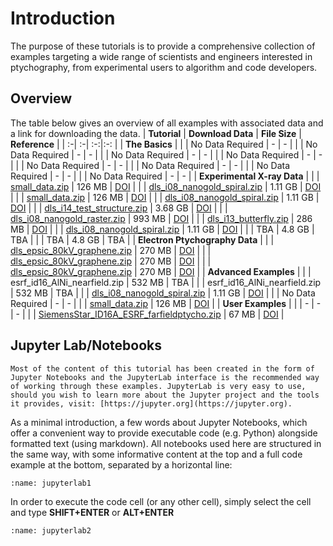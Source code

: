 # Introduction

The purpose of these tutorials is to provide a comprehensive collection of examples targeting a wide range of scientists and engineers interested in ptychography, from experimental users to algorithm and code developers.

## Overview

The table below gives an overview of all examples with associated data and a link for downloading the data.
| **Tutorial** | **Download Data** | **File Size** | **Reference** |
| :-| :-| :-:|:-: |
| **The Basics** |
|  [](notebooks/basic_examples/00_the_parameter_tree)         |   No Data Required  | - | - |
|  [](notebooks/basic_examples/01_using_yaml_or_json_config)  |   No Data Required  | - | - |
|  [](notebooks/basic_examples/02_input_output_parameters)    |   No Data Required  | - | - |
|  [](notebooks/basic_examples/03_scan_models)                |   No Data Required  | - | - |
|  [](notebooks/basic_examples/04_choosing_engines)           |   No Data Required  | - | - |
|  [](notebooks/basic_examples/05_projectional_engines)       |   No Data Required  | - | - |
|  [](notebooks/basic_examples/06_stochastic_engines)         |   No Data Required  | - | - |
|  [](notebooks/basic_examples/07_gradient_based_engines)     |   No Data Required  | - | - |
| **Experimental X-ray Data** |
|  [](notebooks/experimental_xray_data/00_data_loading)                 |  [small_data.zip](https://zenodo.org/records/11501765/files/small_data.zip?download=1)                           |  126 MB  |  [DOI](https://doi.org/10.5281/zenodo.11501765) |
|  [](notebooks/experimental_xray_data/01_working_with_large_data)      |  [dls_i08_nanogold_spiral.zip](https://zenodo.org/records/11501765/files/dls_i08_nanogold_spiral.zip?download=1) |  1.11 GB |  [DOI](https://doi.org/10.5281/zenodo.11501765) |
|  [](notebooks/experimental_xray_data/02_fixing_data_issues)           |  [small_data.zip](https://zenodo.org/records/11501765/files/small_data.zip?download=1)                           |  126 MB  |  [DOI](https://doi.org/10.5281/zenodo.11501765) |
|  [](notebooks/experimental_xray_data/03_partial_coherence)            |  [dls_i08_nanogold_spiral.zip](https://zenodo.org/records/11501765/files/dls_i08_nanogold_spiral.zip?download=1) |  1.11 GB |  [DOI](https://doi.org/10.5281/zenodo.11501765) |
|  [](notebooks/experimental_xray_data/04_position_refinement)          |  [dls_i14_test_structure.zip](https://zenodo.org/records/11501765/files/dls_i14_test_structure.zip?download=1)   |  3.68 GB |  [DOI](https://doi.org/10.5281/zenodo.11501765) |
|  [](notebooks/experimental_xray_data/05_missing_detector_frames)      |  [dls_i08_nanogold_raster.zip](https://zenodo.org/records/11501765/files/dls_i08_nanogold_raster.zip?download=1) |  993 MB  |  [DOI](https://doi.org/10.5281/zenodo.11501765) |
|  [](notebooks/experimental_xray_data/06_testing_different_algorithms) |  [dls_i13_butterfly.zip](https://zenodo.org/records/11501765/files/dls_i13_butterfly.zip?download=1)             |  286 MB  |  [DOI](https://doi.org/10.5281/zenodo.11501765) |
|  [](notebooks/experimental_xray_data/07_multi_gpu)                    |  [dls_i08_nanogold_spiral.zip](https://zenodo.org/records/11501765/files/dls_i08_nanogold_spiral.zip?download=1) |  1.11 GB |  [DOI](https://doi.org/10.5281/zenodo.11501765) |
|  [](notebooks/experimental_xray_data/08_data_from_soleil_swing)       |  TBA                                                                                                             | 4.8 GB   | TBA  |
|  [](notebooks/experimental_xray_data/09_wavefield_preconditioner)     |  TBA                                                                                                             | 4.8 GB   | TBA  |
| **Electron Ptychography Data** |
|  [](notebooks/ptychography_with_electrons/00_electron_data)                       | [dls_epsic_80kV_graphene.zip](https://zenodo.org/records/11501765/files/dls_epsic_80kV_graphene.zip?download=1)  |  270 MB  |  [DOI](https://doi.org/10.5281/zenodo.11501765) |
|  [](notebooks/ptychography_with_electrons/01_chaining_multiple_engines)           | [dls_epsic_80kV_graphene.zip](https://zenodo.org/records/11501765/files/dls_epsic_80kV_graphene.zip?download=1)  |  270 MB  |  [DOI](https://doi.org/10.5281/zenodo.11501765) |
|  [](notebooks/ptychography_with_electrons/02_start_from_previous_reconstruction)  | [dls_epsic_80kV_graphene.zip](https://zenodo.org/records/11501765/files/dls_epsic_80kV_graphene.zip?download=1)  |  270 MB  |  [DOI](https://doi.org/10.5281/zenodo.11501765) |
| **Advanced Examples** |
|  [](notebooks/supplementary_examples/00_nearfield_ptychography)  |  esrf_id16_AlNi_nearfield.zip        	|  532 MB  |        TBA       	|
|  [](notebooks/supplementary_examples/01_object_regularisation)   |  esrf_id16_AlNi_nearfield.zip        	|  532 MB  |        TBA       	|
|  [](notebooks/supplementary_examples/02_live_visualisation)      |  [dls_i08_nanogold_spiral.zip](https://zenodo.org/records/11501765/files/dls_i08_nanogold_spiral.zip?download=1)  |  1.11 GB |  [DOI](https://doi.org/10.5281/zenodo.11501765) |
|  [](notebooks/supplementary_examples/03_simulating_data)         |  No Data Required                      |  -       | -                                       |
|  [](notebooks/supplementary_examples/04_modified_initial_probe)  |  [small_data.zip](https://zenodo.org/records/11501765/files/small_data.zip?download=1)  |  126 MB  |  [DOI](https://doi.org/10.5281/zenodo.11501765) |
| **User Examples** |
|  [](notebooks/user_examples/00_template)                         |  -                                     |  -       |       -            |
|  [](notebooks/user_examples/01_super_resolution)                 |  [SiemensStar_ID16A_ESRF_farfieldptycho.zip](https://zenodo.org/records/13694455)       |  67 MB   |  [DOI](https://doi.org/10.5281/zenodo.13694456) |

## Jupyter Lab/Notebooks

```{note}
Most of the content of this tutorial has been created in the form of Jupyter Notebooks and the JupyterLab interface is the recommended way of working through these examples. JupyterLab is very easy to use, should you wish to learn more about the Jupyter project and the tools it provides, visit: [https://jupyter.org](https://jupyter.org).
``````

As a minimal introduction, a few words about Jupyter Notebooks, which offer a convenient way to provide executable code (e.g. Python) alongside formatted text (using markdown). All notebooks used here are structured in the same way, with some informative content at the top and a full code example at the bottom, separated by a horizontal line:

```{figure} ./jupyter_notebook_1.PNG
:name: jupyterlab1
```

In order to execute the code cell (or any other cell), simply select the cell and type **SHIFT+ENTER** or **ALT+ENTER**

```{figure} ./jupyter_notebook_2.PNG
:name: jupyterlab2
```
